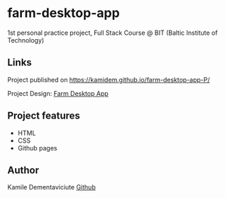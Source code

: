 # farm-desktop-app

1st personal practice project, Full Stack Course @ BIT (Baltic Institute of Technology)

## Links

Project published on https://kamidem.github.io/farm-desktop-app-P/

Project Design: [Farm Desktop App](https://dribbble.com/shots/7286604-Farms-Desktop-App/attachments/229825?mode=media)

## Project features

- HTML
- CSS
- Github pages

## Author

Kamile Dementaviciute [Github](https://github.com/kamidem)
